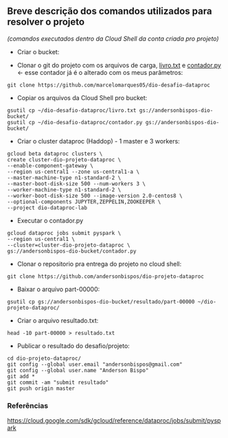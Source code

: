 
## Breve descrição dos comandos utilizados para resolver o projeto

*(comandos executados dentro da Cloud Shell da conta criada pro projeto)*

- Criar o bucket:


 - Clonar o git do projeto com os arquivos de carga, [livro.txt](https://github.com/andersonbispos/dio-projeto-dataproc/blob/master/desafio/livro.txt) e [contador.py](https://github.com/andersonbispos/dio-projeto-dataproc/blob/master/desafio/contador.py) <- esse contador já é o alterado com os meus parâmetros:

```
git clone https://github.com/marcelomarques05/dio-desafio-dataproc
```
 - Copiar os arquivos da Cloud Shell pro bucket:

```
gsutil cp ~/dio-desafio-dataproc/livro.txt gs://andersonbispos-dio-bucket/
gsutil cp ~/dio-desafio-dataproc/contador.py gs://andersonbispos-dio-bucket/
```
- Criar o cluster dataproc (Haddop) - 1 master e 3 workers:
```
gcloud beta dataproc clusters \
create cluster-dio-projeto-dataproc \
--enable-component-gateway \
--region us-central1 --zone us-central1-a \
--master-machine-type n1-standard-2 \
--master-boot-disk-size 500 --num-workers 3 \
--worker-machine-type n1-standard-2 \
--worker-boot-disk-size 500 --image-version 2.0-centos8 \
--optional-components JUPYTER,ZEPPELIN,ZOOKEEPER \
--project dio-dataproc-lab
```
- Executar o contador.py

```
gcloud dataproc jobs submit pyspark \
--region us-central1 \
--cluster=cluster-dio-projeto-dataproc \
gs://andersonbispos-dio-bucket/contador.py
```
- Clonar o repositorio pra entrega do projeto no cloud shell:
```
git clone https://github.com/andersonbispos/dio-projeto-dataproc
```

- Baixar o arquivo part-00000:
```
gsutil cp gs://andersonbispos-dio-bucket/resultado/part-00000 ~/dio-projeto-dataproc/
```
- Criar o arquivo resultado.txt:

```
head -10 part-00000 > resultado.txt
```

- Publicar o resultado do desafio/projeto:

```
cd dio-projeto-dataproc/ 
git config --global user.email "andersonbispos@gmail.com"
git config --global user.name "Anderson Bispo"
git add * 
git commit -am "submit resultado"
git push origin master
```

### Referências

https://cloud.google.com/sdk/gcloud/reference/dataproc/jobs/submit/pyspark